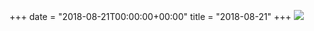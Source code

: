 +++
date = "2018-08-21T00:00:00+00:00"
title = "2018-08-21"
+++
<img class="img-fluid" src="/2018-08-21.jpg" />
